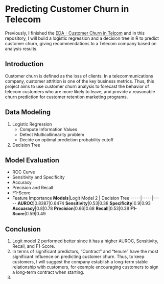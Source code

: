 # Predicting Customer Churn in Telecom
Previously, I finished the [EDA - Customer Churn in Telcom](https://github.com/yuki04160/EDA-Customer-Churn-in-Telecom) and in this repository, I will build a logistic regression and a decision tree in R to predict customer churn, giving recommendations to a Telecom company based on analysis results.
## Introduction
Customer churn is defined as the loss of clients. In a telecommunications company, customer attrition is one of the key business metrics. Thus, this project aims to use customer churn analysis to forecast the behavior of telecom customers who are more likely to leave, and provide a reasonable churn prediction for customer retention marketing programs.
## Data Modeling
1. Logistic Regression
   -  Compute Information Values
   -  Detect Multicollinearity problem
   -  Decide on optimal prediction probability cutoff
2. Decision Tree
## Model Evaluation
   - ROC Curve
   - Sensitivity and Specificity
   - Accuracy
   - Precision and Recall
   - F1-Score
   - Feature Importance
**Models**|Logit Model 2 | Decision Tree
-----|-----|----- 
**AUROC**|0.8387|0.6474
**Sensitivity**|0.53|0.38
**Specificity**|0.9|0.93
**Accuaracy**|0.8|0.78
**Precision**|0.66|0.68
**Recall**|0.53|0.38
**F1-Score**|0.59|0.49
## Conclusion
1. Logit model 2 performed better since it has a higher AUROC, Sensitivity, Recall, and F1-Score.
2. In terms of significant predictors, “Contract” and “tenure” have the most significant influence on predicting customer churn. Thus, to keep customers, I will suggest the company establish a long-term stable relationship with customers, for example encouraging customers to sign a long-term contract when starting.
3. 
